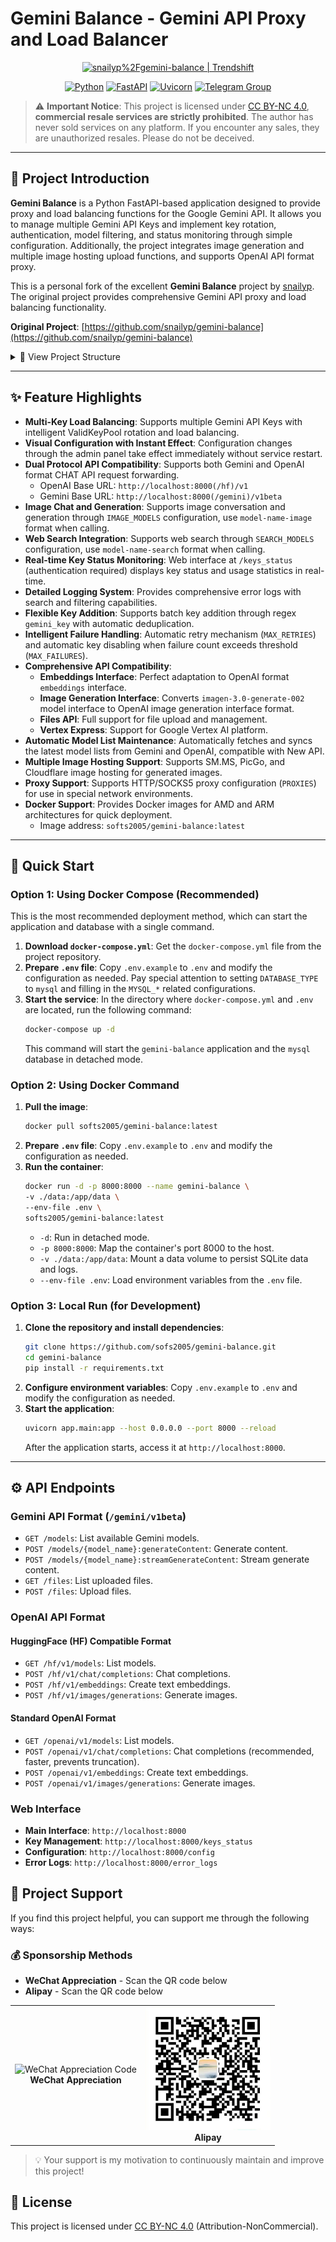 # Gemini Balance - Gemini API Proxy and Load Balancer

<p align="center">
  <a href="https://trendshift.io/repositories/13692" target="_blank">
    <img src="https://trendshift.io/api/badge/repositories/13692" alt="snailyp%2Fgemini-balance | Trendshift" style="width: 250px; height: 55px;" width="250" height="55"/>
  </a>
</p>

<p align="center">
  <a href="https://www.python.org/"><img src="https://img.shields.io/badge/Python-3.9%2B-blue.svg" alt="Python"></a>
  <a href="https://fastapi.tiangolo.com/"><img src="https://img.shields.io/badge/FastAPI-0.100%2B-green.svg" alt="FastAPI"></a>
  <a href="https://www.uvicorn.org/"><img src="https://img.shields.io/badge/Uvicorn-running-purple.svg" alt="Uvicorn"></a>
  <a href="https://t.me/+soaHax5lyI0wZDVl"><img src="https://img.shields.io/badge/Telegram-Group-blue.svg?logo=telegram" alt="Telegram Group"></a>
</p>

> ⚠️ **Important Notice**: This project is licensed under [CC BY-NC 4.0](LICENSE), **commercial resale services are strictly prohibited**.
> The author has never sold services on any platform. If you encounter any sales, they are unauthorized resales. Please do not be deceived.

---

## 📖 Project Introduction

**Gemini Balance** is a Python FastAPI-based application designed to provide proxy and load balancing functions for the Google Gemini API. It allows you to manage multiple Gemini API Keys and implement key rotation, authentication, model filtering, and status monitoring through simple configuration. Additionally, the project integrates image generation and multiple image hosting upload functions, and supports OpenAI API format proxy.

This is a personal fork of the excellent **Gemini Balance** project by [snailyp](https://github.com/snailyp). The original project provides comprehensive Gemini API proxy and load balancing functionality.

**Original Project**: [https://github.com/snailyp/gemini-balance](https://github.com/snailyp/gemini-balance)

<details>
<summary>📂 View Project Structure</summary>

```plaintext
app/
├── config/       # Configuration management
├── core/         # Core application logic (FastAPI instance creation, middleware, etc.)
├── database/     # Database models and connections
├── domain/       # Business domain objects
├── exception/    # Custom exceptions
├── handler/      # Request handlers
├── log/          # Logging configuration
├── main.py       # Application entry point
├── middleware/   # FastAPI middleware
├── router/       # API routes (Gemini, OpenAI, status pages, etc.)
├── scheduler/    # Scheduled tasks (such as key status checks)
├── service/      # Business logic services (chat, key management, statistics, etc.)
├── static/       # Static files (CSS, JS)
├── templates/    # HTML templates (such as key status pages)
└── utils/        # Utility functions
```
</details>

---

## ✨ Feature Highlights

*   **Multi-Key Load Balancing**: Supports multiple Gemini API Keys with intelligent ValidKeyPool rotation and load balancing.
*   **Visual Configuration with Instant Effect**: Configuration changes through the admin panel take effect immediately without service restart.
*   **Dual Protocol API Compatibility**: Supports both Gemini and OpenAI format CHAT API request forwarding.
    *   OpenAI Base URL: `http://localhost:8000(/hf)/v1`
    *   Gemini Base URL: `http://localhost:8000(/gemini)/v1beta`
*   **Image Chat and Generation**: Supports image conversation and generation through `IMAGE_MODELS` configuration, use `model-name-image` format when calling.
*   **Web Search Integration**: Supports web search through `SEARCH_MODELS` configuration, use `model-name-search` format when calling.
*   **Real-time Key Status Monitoring**: Web interface at `/keys_status` (authentication required) displays key status and usage statistics in real-time.
*   **Detailed Logging System**: Provides comprehensive error logs with search and filtering capabilities.
*   **Flexible Key Addition**: Supports batch key addition through regex `gemini_key` with automatic deduplication.
*   **Intelligent Failure Handling**: Automatic retry mechanism (`MAX_RETRIES`) and automatic key disabling when failure count exceeds threshold (`MAX_FAILURES`).
*   **Comprehensive API Compatibility**:
    *   **Embeddings Interface**: Perfect adaptation to OpenAI format `embeddings` interface.
    *   **Image Generation Interface**: Converts `imagen-3.0-generate-002` model interface to OpenAI image generation interface format.
    *   **Files API**: Full support for file upload and management.
    *   **Vertex Express**: Support for Google Vertex AI platform.
*   **Automatic Model List Maintenance**: Automatically fetches and syncs the latest model lists from Gemini and OpenAI, compatible with New API.
*   **Multiple Image Hosting Support**: Supports SM.MS, PicGo, and Cloudflare image hosting for generated images.
*   **Proxy Support**: Supports HTTP/SOCKS5 proxy configuration (`PROXIES`) for use in special network environments.
*   **Docker Support**: Provides Docker images for AMD and ARM architectures for quick deployment.
    *   Image address: `softs2005/gemini-balance:latest`

---

## 🚀 Quick Start

### Option 1: Using Docker Compose (Recommended)

This is the most recommended deployment method, which can start the application and database with a single command.

1.  **Download `docker-compose.yml`**:
    Get the `docker-compose.yml` file from the project repository.
2.  **Prepare `.env` file**:
    Copy `.env.example` to `.env` and modify the configuration as needed. Pay special attention to setting `DATABASE_TYPE` to `mysql` and filling in the `MYSQL_*` related configurations.
3.  **Start the service**:
    In the directory where `docker-compose.yml` and `.env` are located, run the following command:
    ```bash
    docker-compose up -d
    ```
    This command will start the `gemini-balance` application and the `mysql` database in detached mode.

### Option 2: Using Docker Command

1.  **Pull the image**:
    ```bash
    docker pull softs2005/gemini-balance:latest
    ```
2.  **Prepare `.env` file**:
    Copy `.env.example` to `.env` and modify the configuration as needed.
3.  **Run the container**:
    ```bash
    docker run -d -p 8000:8000 --name gemini-balance \
    -v ./data:/app/data \
    --env-file .env \
    softs2005/gemini-balance:latest
    ```
    *   `-d`: Run in detached mode.
    *   `-p 8000:8000`: Map the container's port 8000 to the host.
    *   `-v ./data:/app/data`: Mount a data volume to persist SQLite data and logs.
    *   `--env-file .env`: Load environment variables from the `.env` file.

### Option 3: Local Run (for Development)

1.  **Clone the repository and install dependencies**:
    ```bash
    git clone https://github.com/sofs2005/gemini-balance.git
    cd gemini-balance
    pip install -r requirements.txt
    ```
2.  **Configure environment variables**:
    Copy `.env.example` to `.env` and modify the configuration as needed.
3.  **Start the application**:
    ```bash
    uvicorn app.main:app --host 0.0.0.0 --port 8000 --reload
    ```
    After the application starts, access it at `http://localhost:8000`.

---

## ⚙️ API Endpoints

### Gemini API Format (`/gemini/v1beta`)

*   `GET /models`: List available Gemini models.
*   `POST /models/{model_name}:generateContent`: Generate content.
*   `POST /models/{model_name}:streamGenerateContent`: Stream generate content.
*   `GET /files`: List uploaded files.
*   `POST /files`: Upload files.

### OpenAI API Format

#### HuggingFace (HF) Compatible Format

*   `GET /hf/v1/models`: List models.
*   `POST /hf/v1/chat/completions`: Chat completions.
*   `POST /hf/v1/embeddings`: Create text embeddings.
*   `POST /hf/v1/images/generations`: Generate images.

#### Standard OpenAI Format

*   `GET /openai/v1/models`: List models.
*   `POST /openai/v1/chat/completions`: Chat completions (recommended, faster, prevents truncation).
*   `POST /openai/v1/embeddings`: Create text embeddings.
*   `POST /openai/v1/images/generations`: Generate images.

### Web Interface

- **Main Interface**: `http://localhost:8000`
- **Key Management**: `http://localhost:8000/keys_status`
- **Configuration**: `http://localhost:8000/config`
- **Error Logs**: `http://localhost:8000/error_logs`

## 🎁 Project Support

If you find this project helpful, you can support me through the following ways:

### 💰 Sponsorship Methods

- **WeChat Appreciation** - Scan the QR code below
- **Alipay** - Scan the QR code below

<div align="center">
  <table>
    <tr>
      <td align="center">
        <img src="https://raw.githubusercontent.com/sofs2005/difytask/refs/heads/main/img/wx.png" alt="WeChat Appreciation Code" width="200"/>
        <br/>
        <strong>WeChat Appreciation</strong>
      </td>
      <td align="center">
        <img src="https://raw.githubusercontent.com/sofs2005/difytask/refs/heads/main/img/zfb.jpg" alt="Alipay Payment Code" width="200"/>
        <br/>
        <strong>Alipay</strong>
      </td>
    </tr>
  </table>
</div>

> 💡 Your support is my motivation to continuously maintain and improve this project!

## 📄 License

This project is licensed under [CC BY-NC 4.0](LICENSE) (Attribution-NonCommercial).
